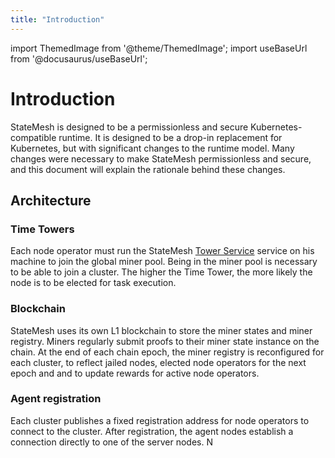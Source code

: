 ```yaml
---
title: "Introduction"
---
```

import ThemedImage from '@theme/ThemedImage';
import useBaseUrl from '@docusaurus/useBaseUrl';

# Introduction

StateMesh is designed to be a permissionless and secure Kubernetes-compatible runtime. It is designed to be a drop-in replacement for Kubernetes, but with significant changes to the runtime model. Many changes were necessary to make StateMesh permissionless and secure, and this document will explain the rationale behind these changes.

## Architecture

### Time Towers
Each node operator must run the StateMesh [Tower Service](./time-towers.md) service on his machine to join the global miner pool. Being in the miner pool is necessary to be able to join a cluster. The higher the Time Tower, the more likely the node is to be elected for task execution.

### Blockchain

StateMesh uses its own L1 blockchain to store the miner states and miner registry. Miners regularly submit proofs to their miner state instance on the chain. At the end of each chain epoch, the miner registry is reconfigured for each cluster, to reflect jailed nodes, elected node operators for the next epoch and and to update rewards for active node operators.

### Agent registration
Each cluster publishes a fixed registration address for node operators to connect to the cluster. After registration, the agent nodes establish a connection directly to one of the server nodes.
N
